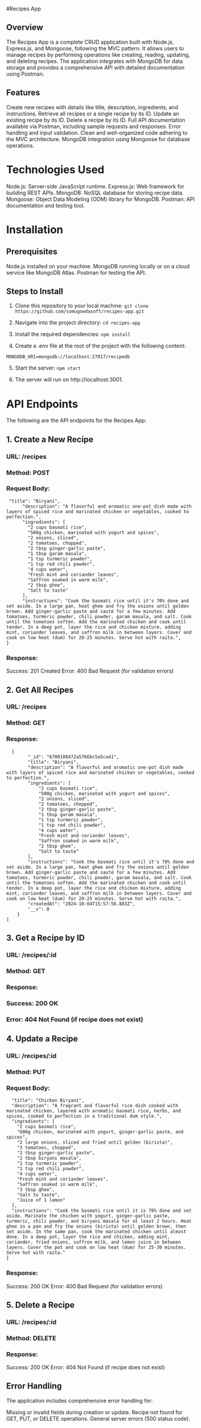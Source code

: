 #Recipes App

## Overview
The Recipes App is a complete CRUD application built with Node.js, Express.js, and Mongoose, following the MVC pattern. It allows users to manage recipes by performing operations like creating, reading, updating, and deleting recipes. The application integrates with MongoDB for data storage and provides a comprehensive API with detailed documentation using Postman.

## Features
Create new recipes with details like title, description, ingredients, and instructions.
Retrieve all recipes or a single recipe by its ID.
Update an existing recipe by its ID.
Delete a recipe by its ID.
Full API documentation available via Postman, including sample requests and responses.
Error handling and input validation.
Clean and well-organized code adhering to the MVC architecture.
MongoDB integration using Mongoose for database operations.

# Technologies Used
Node.js: Server-side JavaScript runtime.
Express.js: Web framework for building REST APIs.
MongoDB: NoSQL database for storing recipe data.
Mongoose: Object Data Modeling (ODM) library for MongoDB.
Postman: API documentation and testing tool.


# Installation
## Prerequisites
Node.js installed on your machine.
MongoDB running locally or on a cloud service like MongoDB Atlas.
Postman for testing the API.

## Steps to Install
1. Clone this repository to your local machine:
```git clone https://github.com/somugowdasoft/recipes-app.git ```

2. Navigate into the project directory:
```cd recipes-app```

3. Install the required dependencies:
```npm install```

4. Create a .env file at the root of the project with the following content:
```PORT=3000
MONGODB_URI=mongodb://localhost:27017/recipedb
```

5. Start the server:
```npm start```

6. The server will run on http://localhost:3001.

# API Endpoints

The following are the API endpoints for the Recipes App:

## 1. Create a New Recipe

### URL: /recipes

### Method: POST

### Request Body:
```{
 "title": "Biryani",
      "description": "A flavorful and aromatic one-pot dish made with layers of spiced rice and marinated chicken or vegetables, cooked to perfection.",
      "ingredients": [
        "2 cups basmati rice",
        "500g chicken, marinated with yogurt and spices",
        "2 onions, sliced",
        "2 tomatoes, chopped",
        "2 tbsp ginger-garlic paste",
        "1 tbsp garam masala",
        "1 tsp turmeric powder",
        "1 tsp red chili powder",
        "4 cups water",
        "Fresh mint and coriander leaves",
        "Saffron soaked in warm milk",
        "2 tbsp ghee",
        "Salt to taste"
      ],
      "instructions": "Cook the basmati rice until it's 70% done and set aside. In a large pan, heat ghee and fry the onions until golden brown. Add ginger-garlic paste and sauté for a few minutes. Add tomatoes, turmeric powder, chili powder, garam masala, and salt. Cook until the tomatoes soften. Add the marinated chicken and cook until tender. In a deep pot, layer the rice and chicken mixture, adding mint, coriander leaves, and saffron milk in between layers. Cover and cook on low heat (dum) for 20-25 minutes. Serve hot with raita.",
}
```
### Response:
Success: 201 Created
Error: 400 Bad Request (for validation errors)

## 2. Get All Recipes

### URL: /recipes

### Method: GET

### Response:
```[
  {
        "_id": "6700108472a5766bc5a5ca41",
        "title": "Biryani",
        "description": "A flavorful and aromatic one-pot dish made with layers of spiced rice and marinated chicken or vegetables, cooked to perfection.",
        "ingredients": [
            "2 cups basmati rice",
            "500g chicken, marinated with yogurt and spices",
            "2 onions, sliced",
            "2 tomatoes, chopped",
            "2 tbsp ginger-garlic paste",
            "1 tbsp garam masala",
            "1 tsp turmeric powder",
            "1 tsp red chili powder",
            "4 cups water",
            "Fresh mint and coriander leaves",
            "Saffron soaked in warm milk",
            "2 tbsp ghee",
            "Salt to taste"
        ],
        "instructions": "Cook the basmati rice until it's 70% done and set aside. In a large pan, heat ghee and fry the onions until golden brown. Add ginger-garlic paste and sauté for a few minutes. Add tomatoes, turmeric powder, chili powder, garam masala, and salt. Cook until the tomatoes soften. Add the marinated chicken and cook until tender. In a deep pot, layer the rice and chicken mixture, adding mint, coriander leaves, and saffron milk in between layers. Cover and cook on low heat (dum) for 20-25 minutes. Serve hot with raita.",
        "createdAt": "2024-10-04T15:57:56.883Z",
        "__v": 0
    }
]
```

## 3. Get a Recipe by ID

### URL: /recipes/:id
### Method: GET
### Response:
### Success: 200 OK
### Error: 404 Not Found (if recipe does not exist)

## 4. Update a Recipe
### URL: /recipes/:id
### Method: PUT
### Request Body:
```{
  "title": "Chicken Biryani",
  "description": "A fragrant and flavorful rice dish cooked with marinated chicken, layered with aromatic basmati rice, herbs, and spices, cooked to perfection in a traditional dum style.",
  "ingredients": [
    "2 cups basmati rice",
    "600g chicken, marinated with yogurt, ginger-garlic paste, and spices",
    "2 large onions, sliced and fried until golden (birista)",
    "3 tomatoes, chopped",
    "2 tbsp ginger-garlic paste",
    "2 tbsp biryani masala",
    "1 tsp turmeric powder",
    "1 tsp red chili powder",
    "4 cups water",
    "Fresh mint and coriander leaves",
    "Saffron soaked in warm milk",
    "3 tbsp ghee",
    "Salt to taste",
    "Juice of 1 lemon"
  ],
  "instructions": "Cook the basmati rice until it is 70% done and set aside. Marinate the chicken with yogurt, ginger-garlic paste, turmeric, chili powder, and biryani masala for at least 2 hours. Heat ghee in a pan and fry the onions (birista) until golden brown, then set aside. In the same pan, cook the marinated chicken until almost done. In a deep pot, layer the rice and chicken, adding mint, coriander, fried onions, saffron milk, and lemon juice in between layers. Cover the pot and cook on low heat (dum) for 25-30 minutes. Serve hot with raita."
}
```
### Response:
Success: 200 OK
Error: 400 Bad Request (for validation errors)

## 5. Delete a Recipe
### URL: /recipes/:id
### Method: DELETE
### Response:
Success: 200 OK
Error: 404 Not Found (if recipe does not exist)


## Error Handling
The application includes comprehensive error handling for:

Missing or invalid fields during creation or update.
Recipe not found for GET, PUT, or DELETE operations.
General server errors (500 status code).

